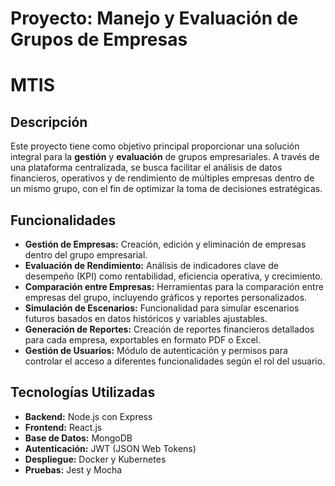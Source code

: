 # Proyecto: Manejo y Evaluación de Grupos de Empresas
# MTIS
## Descripción

Este proyecto tiene como objetivo principal proporcionar una solución integral para la **gestión** y **evaluación** de grupos empresariales. A través de una plataforma centralizada, se busca facilitar el análisis de datos financieros, operativos y de rendimiento de múltiples empresas dentro de un mismo grupo, con el fin de optimizar la toma de decisiones estratégicas.

## Funcionalidades

- **Gestión de Empresas:** Creación, edición y eliminación de empresas dentro del grupo empresarial.
- **Evaluación de Rendimiento:** Análisis de indicadores clave de desempeño (KPI) como rentabilidad, eficiencia operativa, y crecimiento.
- **Comparación entre Empresas:** Herramientas para la comparación entre empresas del grupo, incluyendo gráficos y reportes personalizados.
- **Simulación de Escenarios:** Funcionalidad para simular escenarios futuros basados en datos históricos y variables ajustables.
- **Generación de Reportes:** Creación de reportes financieros detallados para cada empresa, exportables en formato PDF o Excel.
- **Gestión de Usuarios:** Módulo de autenticación y permisos para controlar el acceso a diferentes funcionalidades según el rol del usuario.

## Tecnologías Utilizadas

- **Backend:** Node.js con Express
- **Frontend:** React.js
- **Base de Datos:** MongoDB
- **Autenticación:** JWT (JSON Web Tokens)
- **Despliegue:** Docker y Kubernetes
- **Pruebas:** Jest y Mocha
